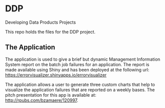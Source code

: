 # DDP
Developing Data Products Projects

This repo holds the files for the DDP project.

## The Application

The application is used to give a brief but dynamic Management Information System report on the batch job failures for an application. The report is made available using Shiny and has been deployed at the following url: https://errorvisualizer.shinyapps.io/errorvisualizer

The application allows a user to generate three custom charts that help to visualize the application failures that are reported on a weekly bases. The pitch presentation for this app is available at: http://rpubs.com/bzamaere/120997.
